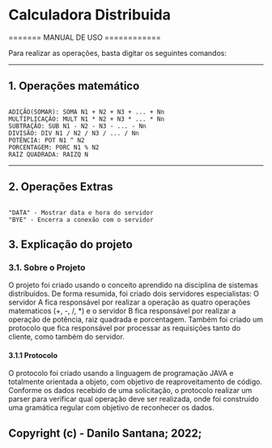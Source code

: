 # Calculadora Distribuida
======= MANUAL DE USO ============

Para realizar as operações, basta digitar os seguintes comandos:

------------------------
## 1. Operações matemático
~~~~~~~~~~~~~~~~~~~~~~~

ADIÇÃO(SOMAR): SOMA N1 + N2 + N3 + ... + Nn
MULTIPLICAÇÂO: MULT N1 * N2 + N3 * ... * Nn
SUBTRAÇÃO: SUB N1 - N2 - N3 - ... - Nn
DIVISÃO: DIV N1 / N2 / N3 / ... / Nn
POTÊNCIA: POT N1 ^ N2
PORCENTAGEM: PORC N1 % N2
RAIZ QUADRADA: RAIZQ N
~~~~~~~~~~~~~~~~~~~~~~~

------------------------
## 2. Operações Extras
~~~~~~~~~~~~~~~~~~~~~~~~

"DATA" - Mostrar data e hora do servidor
"BYE" - Encerra a conexão com o servidor
~~~~~~~~~~~~~~~~~~~~~~~~

## 3. Explicação do projeto

### 3.1. Sobre o Projeto
O projeto foi criado usando o conceito aprendido na disciplina de sistemas distribuídos. De forma resumida, foi criado
dois servidores especialistas: O servidor A fica responsável por realizar a operação as quatro operações matematicos (+, -, /, *) e o 
servidor B fica responsável por realizar a operação de potência, raiz quadrada e porcentagem. Também foi criado um protocolo
que fica responsável por processar as requisições tanto do cliente, como também do servidor.

#### 3.1.1 Protocolo
O protocolo foi criado usando a linguagem de programação JAVA e totalmente orientada a objeto, com objetivo de 
reaproveitamento de código. Conforme os dados recebido de uma solicitação, o protocolo realizar um parser para 
verificar qual operação deve ser realizada, onde foi construído uma gramática regular com objetivo de reconhecer os dados.

Copyright (c) - Danilo Santana; 2022;
--------------------------------
